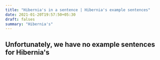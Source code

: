 ```yaml
---
title: "Hibernia's in a sentence | Hibernia's example sentences"
date: 2021-01-20T19:57:50+05:30
draft: falses
summary: "Hibernia's"
---
```

## Unfortunately, we have no example sentences for Hibernia's                 

